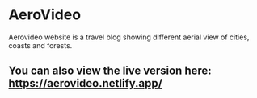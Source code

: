 # AeroVideo
Aerovideo website is a travel blog showing different aerial view of cities, coasts and forests.
## You can also view the live version here: https://aerovideo.netlify.app/
